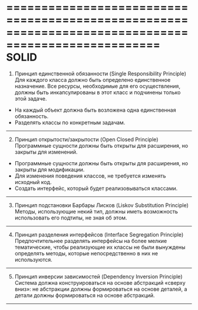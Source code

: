 ====================================================================================================
SOLID
====================================================================================================
1. Принцип единственной обязанности (Single Responsibility Principle)
Для каждого класса должно быть определено единственное назначение. 
Все ресурсы, необходимые для его осуществления, должны быть инкапсулированы в этот класс и подчинены только этой задаче.
- На каждый объект должна быть возложена одна единственная обязанность.
- Разделять классы по конкретным задачам.
----------------------------------------------------------------------------------------------------
2. Принцип открытости/закрытости (Open Closed Principle)
Программные сущности должны быть открыты для расширения, но закрыты для изменений.
- Программные сущности должны быть открыты для расширения, но закрыты для модификации.
- Для изменения поведения классов, не требуется изменять исходный код.
- Создать интерфейс, который будет реализовываться классами.
----------------------------------------------------------------------------------------------------
3. Принцип подстановки Барбары Лисков (Liskov Substitution Principle)
Методы, использующие некий тип, должны иметь возможность использовать его подтипы, не зная об этом.
----------------------------------------------------------------------------------------------------
4. Принцип разделения интерфейсов (Interface Segregation Principle)
Предпочтительнее разделять интерфейсы на более мелкие тематические, чтобы реализующие их классы не были вынуждены определять методы, которые непосредственно в них не используются.
----------------------------------------------------------------------------------------------------
5. Принцип инверсии зависимостей (Dependency Inversion Principle)
Система должна конструироваться на основе абстракций «сверху вниз»: не абстракции должны формироваться на основе деталей, а детали должны формироваться на основе абстракций.
----------------------------------------------------------------------------------------------------
